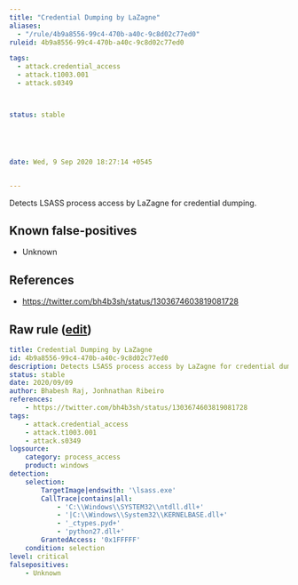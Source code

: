 ```yaml
---
title: "Credential Dumping by LaZagne"
aliases:
  - "/rule/4b9a8556-99c4-470b-a40c-9c8d02c77ed0"
ruleid: 4b9a8556-99c4-470b-a40c-9c8d02c77ed0

tags:
  - attack.credential_access
  - attack.t1003.001
  - attack.s0349



status: stable





date: Wed, 9 Sep 2020 18:27:14 +0545


---
```


Detects LSASS process access by LaZagne for credential dumping.

<!--more-->


## Known false-positives

* Unknown



## References

* https://twitter.com/bh4b3sh/status/1303674603819081728


## Raw rule ([edit](https://github.com/SigmaHQ/sigma/edit/master/rules/windows/process_access/proc_access_win_lazagne_cred_dump_lsass_access.yml))
```yaml
title: Credential Dumping by LaZagne
id: 4b9a8556-99c4-470b-a40c-9c8d02c77ed0
description: Detects LSASS process access by LaZagne for credential dumping.
status: stable
date: 2020/09/09
author: Bhabesh Raj, Jonhnathan Ribeiro
references:
    - https://twitter.com/bh4b3sh/status/1303674603819081728
tags:
    - attack.credential_access
    - attack.t1003.001
    - attack.s0349
logsource:
    category: process_access
    product: windows
detection:
    selection: 
        TargetImage|endswith: '\lsass.exe'
        CallTrace|contains|all: 
            - 'C:\\Windows\\SYSTEM32\\ntdll.dll+'
            - '|C:\\Windows\\System32\\KERNELBASE.dll+'
            - '_ctypes.pyd+'
            - 'python27.dll+'
        GrantedAccess: '0x1FFFFF'
    condition: selection
level: critical
falsepositives:
    - Unknown

```
